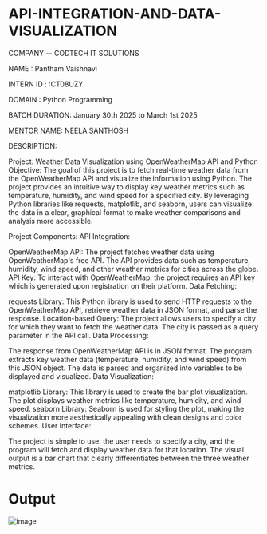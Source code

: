 # API-INTEGRATION-AND-DATA-VISUALIZATION
COMPANY -- CODTECH IT SOLUTIONS

NAME : Pantham Vaishnavi

INTERN ID : :CT08UZY

DOMAIN : Python Programming

BATCH DURATION: January 30th 2025 to March 1st 2025

MENTOR NAME: NEELA SANTHOSH

DESCRIPTION:

Project: Weather Data Visualization using OpenWeatherMap API and Python Objective: The goal of this project is to fetch real-time weather data from the OpenWeatherMap API and visualize the information using Python. The project provides an intuitive way to display key weather metrics such as temperature, humidity, and wind speed for a specified city. By leveraging Python libraries like requests, matplotlib, and seaborn, users can visualize the data in a clear, graphical format to make weather comparisons and analysis more accessible.

Project Components: API Integration:

OpenWeatherMap API: The project fetches weather data using OpenWeatherMap's free API. The API provides data such as temperature, humidity, wind speed, and other weather metrics for cities across the globe. API Key: To interact with OpenWeatherMap, the project requires an API key which is generated upon registration on their platform. Data Fetching:

requests Library: This Python library is used to send HTTP requests to the OpenWeatherMap API, retrieve weather data in JSON format, and parse the response. Location-based Query: The project allows users to specify a city for which they want to fetch the weather data. The city is passed as a query parameter in the API call. Data Processing:

The response from OpenWeatherMap API is in JSON format. The program extracts key weather data (temperature, humidity, and wind speed) from this JSON object. The data is parsed and organized into variables to be displayed and visualized. Data Visualization:

matplotlib Library: This library is used to create the bar plot visualization. The plot displays weather metrics like temperature, humidity, and wind speed. seaborn Library: Seaborn is used for styling the plot, making the visualization more aesthetically appealing with clean designs and color schemes. User Interface:

The project is simple to use: the user needs to specify a city, and the program will fetch and display weather data for that location. The visual output is a bar chart that clearly differentiates between the three weather metrics.
# Output
![image](https://github.com/user-attachments/assets/0b7d076d-6110-4a6d-a41c-ca8a8498faf0)
